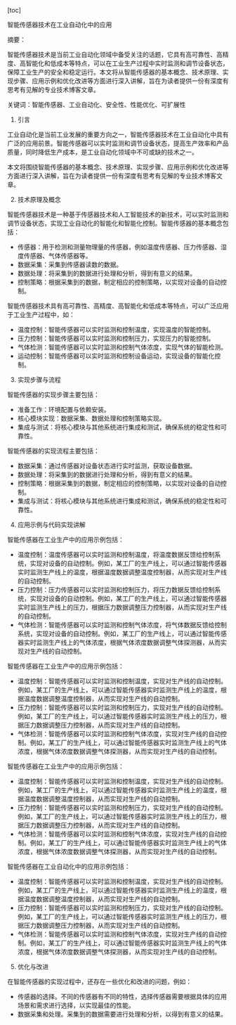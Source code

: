 
[toc]                    
                
                
智能传感器技术在工业自动化中的应用

摘要：

智能传感器技术是当前工业自动化领域中备受关注的话题，它具有高可靠性、高精度、高智能化和低成本等特点，可以在工业生产过程中实时监测和调节设备状态，保障工业生产的安全和稳定运行。本文将从智能传感器的基本概念、技术原理、实现步骤、应用示例和优化改进等方面进行深入讲解，旨在为读者提供一份有深度有思考有见解的专业技术博客文章。

关键词：智能传感器、工业自动化、安全性、性能优化、可扩展性

1. 引言

工业自动化是当前工业发展的重要方向之一，智能传感器技术在工业自动化中具有广泛的应用前景。智能传感器可以实时监测和调节设备状态，提高生产效率和产品质量，同时降低生产成本，是工业自动化领域中不可或缺的技术之一。

本文将围绕智能传感器的基本概念、技术原理、实现步骤、应用示例和优化改进等方面进行深入讲解，旨在为读者提供一份有深度有思考有见解的专业技术博客文章。

2. 技术原理及概念

智能传感器技术是一种基于传感器技术和人工智能技术的新技术，可以实时监测和调节设备状态，实现工业自动化的智能化和智能化控制。智能传感器的基本概念包括：

- 传感器：用于检测和测量物理量的传感器，例如温度传感器、压力传感器、湿度传感器、气体传感器等。
- 数据采集：采集到传感器读数的数据。
- 数据处理：将采集到的数据进行处理和分析，得到有意义的结果。
- 控制策略：根据采集到的数据，制定相应的控制策略，以实现对设备的自动控制。

智能传感器技术具有高可靠性、高精度、高智能化和低成本等特点，可以广泛应用于工业生产过程中，如：

- 温度控制：智能传感器可以实时监测和控制温度，实现温度的智能控制。
- 压力控制：智能传感器可以实时监测和控制压力，实现压力的智能控制。
- 气体检测：智能传感器可以实时监测和控制气体浓度，实现气体的智能检测。
- 运动控制：智能传感器可以实时监测和控制设备运动，实现设备的智能化控制。

3. 实现步骤与流程

智能传感器的实现步骤主要包括：

- 准备工作：环境配置与依赖安装。
- 核心模块实现：数据采集、数据处理和控制策略实现。
- 集成与测试：将核心模块与其他系统进行集成和测试，确保系统的稳定性和可靠性。

智能传感器的实现流程主要包括：

- 数据采集：通过传感器对设备状态进行实时监测，获取设备数据。
- 数据处理：将采集到的数据进行处理和分析，得到有意义的结果。
- 控制策略：根据采集到的数据，制定相应的控制策略，以实现对设备的自动控制。
- 集成与测试：将核心模块与其他系统进行集成和测试，确保系统的稳定性和可靠性。

4. 应用示例与代码实现讲解

智能传感器在工业生产中的应用示例包括：

- 温度控制：温度传感器可以实时监测和控制温度，将温度数据反馈给控制系统，实现对设备的自动控制。例如，某工厂的生产线上，可以通过智能传感器实时监测生产线上的温度，根据温度数据调整温度控制器，从而实现对生产线的自动控制。
- 压力控制：压力传感器可以实时监测和控制压力，将压力数据反馈给控制系统，实现对设备的自动控制。例如，某工厂的生产线上，可以通过智能传感器实时监测生产线上的压力，根据压力数据调整压力控制器，从而实现对生产线的自动控制。
- 气体检测：智能传感器可以实时监测和控制气体浓度，将气体数据反馈给控制系统，实现对设备的自动控制。例如，某工厂的生产线上，可以通过智能传感器实时监测生产线上的气体浓度，根据气体浓度数据调整气体探测器，从而实现对生产线的自动控制。

智能传感器在工业生产中的应用示例包括：

- 温度控制：智能传感器可以实时监测和控制温度，实现对生产线的自动控制。例如，某工厂的生产线上，可以通过智能传感器实时监测生产线上的温度，根据温度数据调整温度控制器，从而实现对生产线的自动控制。
- 压力控制：智能传感器可以实时监测和控制压力，实现对生产线的自动控制。例如，某工厂的生产线上，可以通过智能传感器实时监测生产线上的压力，根据压力数据调整压力控制器，从而实现对生产线的自动控制。
- 气体检测：智能传感器可以实时监测和控制气体浓度，实现对生产线的自动控制。例如，某工厂的生产线上，可以通过智能传感器实时监测生产线上的气体浓度，根据气体浓度数据调整气体探测器，从而实现对生产线的自动控制。

智能传感器在工业生产中的应用示例包括：

- 温度控制：智能传感器可以实时监测和控制温度，实现对生产线的自动控制。例如，某工厂的生产线上，可以通过智能传感器实时监测生产线上的温度，根据温度数据调整温度控制器，从而实现对生产线的自动控制。
- 压力控制：智能传感器可以实时监测和控制压力，实现对生产线的自动控制。例如，某工厂的生产线上，可以通过智能传感器实时监测生产线上的压力，根据压力数据调整压力控制器，从而实现对生产线的自动控制。
- 气体检测：智能传感器可以实时监测和控制气体浓度，实现对生产线的自动控制。例如，某工厂的生产线上，可以通过智能传感器实时监测生产线上的气体浓度，根据气体浓度数据调整气体探测器，从而实现对生产线的自动控制。

智能传感器在工业自动化中的应用示例包括：

- 温度控制：智能传感器可以实时监测和控制温度，实现对生产线的自动控制。例如，某工厂的生产线上，可以通过智能传感器实时监测生产线上的温度，根据温度数据调整温度控制器，从而实现对生产线的自动控制。
- 压力控制：智能传感器可以实时监测和控制压力，实现对生产线的自动控制。例如，某工厂的生产线上，可以通过智能传感器实时监测生产线上的压力，根据压力数据调整压力控制器，从而实现对生产线的自动控制。
- 气体检测：智能传感器可以实时监测和控制气体浓度，实现对生产线的自动控制。例如，某工厂的生产线上，可以通过智能传感器实时监测生产线上的气体浓度，根据气体浓度数据调整气体探测器，从而实现对生产线的自动控制。

5. 优化与改进

在智能传感器的实现过程中，还存在一些优化和改进的问题，例如：

- 传感器的选择。不同的传感器有不同的特性，选择传感器需要根据具体的应用场景和需求进行选择，以实现最佳的性能。
- 数据采集和处理。采集到的数据需要进行处理和分析，以得到有意义的结果。

